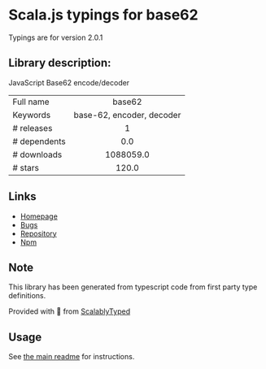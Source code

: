 
# Scala.js typings for base62

Typings are for version 2.0.1

## Library description:
JavaScript Base62 encode/decoder

|                    |                 |
| ------------------ | :-------------: |
| Full name          | base62 |
| Keywords           | base-62, encoder, decoder |
| # releases         | 1 |
| # dependents       | 0.0 |
| # downloads        | 1088059.0 |
| # stars            | 120.0 |

## Links
- [Homepage](https://github.com/base62/base62.js)
- [Bugs](https://github.com/base62/base62.js/issues)
- [Repository](https://github.com/base62/base62.js)
- [Npm](https://www.npmjs.com/package/base62)
    


## Note
This library has been generated from typescript code from first party type definitions.

Provided with :purple_heart: from [ScalablyTyped](https://github.com/oyvindberg/ScalablyTyped)

## Usage
See [the main readme](../../readme.md) for instructions.



